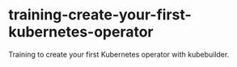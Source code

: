# training-create-your-first-kubernetes-operator
Training to create your first Kubernetes operator with kubebuilder.
